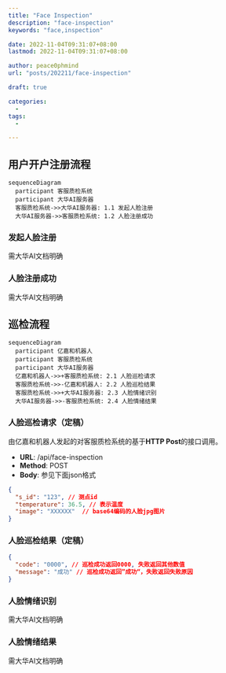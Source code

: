 ```yaml
---
title: "Face Inspection"
description: "face-inspection"
keywords: "face,inspection"

date: 2022-11-04T09:31:07+08:00
lastmod: 2022-11-04T09:31:07+08:00

author: peace0phmind
url: "posts/202211/face-inspection"

draft: true

categories:
  -
tags:
  -

---
```

## 用户开户注册流程

```mermaid
sequenceDiagram
  participant 客服质检系统
  participant 大华AI服务器
  客服质检系统->>大华AI服务器: 1.1 发起人脸注册
  大华AI服务器->>客服质检系统: 1.2 人脸注册成功
```

### 发起人脸注册
需大华AI文档明确

### 人脸注册成功
需大华AI文档明确

## 巡检流程

```mermaid
sequenceDiagram
  participant 亿嘉和机器人
  participant 客服质检系统
  participant 大华AI服务器
  亿嘉和机器人->>+客服质检系统: 2.1 人脸巡检请求
  客服质检系统->>-亿嘉和机器人: 2.2 人脸巡检结果
  客服质检系统->>+大华AI服务器: 2.3 人脸情绪识别
  大华AI服务器->>-客服质检系统: 2.4 人脸情绪结果
```

### 人脸巡检请求（定稿）
由亿嘉和机器人发起的对客服质检系统的基于**HTTP Post**的接口调用。
- **URL**: /api/face-inspection
- **Method**: POST
- **Body**: 参见下面json格式

```json
{
  "s_id": "123", // 测点id
  "temperature": 36.5, // 表示温度
  "image": "XXXXXX"  // base64编码的人脸jpg图片 
}
```

### 人脸巡检结果（定稿）

```json
{
  "code": "0000", // 巡检成功返回0000, 失败返回其他数值
  "message": "成功" // 巡检成功返回”成功“，失败返回失败原因
}
```

### 人脸情绪识别
需大华AI文档明确

### 人脸情绪结果
需大华AI文档明确

